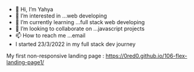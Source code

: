 - 👋 Hi, I’m Yahya
- 👀 I’m interested in ...web developing
- 🌱 I’m currently learning ...full stack web developing
- 💞️ I’m looking to collaborate on ...javascript projects
- 📫 How to reach me ...email
-    I started 23/3/2022 in my full stack dev journey

My first non-responsive landing page : https://0red0.github.io/106-flex-landing-page1/

<!---
0red0/0red0 is a ✨ special ✨ repository because its `README.md` (this file) appears on your GitHub profile.
You can click the Preview link to take a look at your changes.
--->
